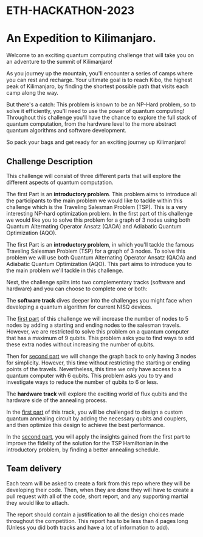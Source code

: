 # ETH-HACKATHON-2023
# An Expedition to Kilimanjaro.

Welcome to an exciting quantum computing challenge that will take you on an adventure to the summit of Kilimanjaro!

As you journey up the mountain, you'll encounter a series of camps where you can rest and recharge. Your ultimate goal is to reach Kibo, the highest peak of Kilimanjaro, by finding the shortest possible path that visits each camp along the way.

But there's a catch: This problem is known to be an NP-Hard problem, so to solve it efficiently, you'll need to use the power of quantum computing! Throughout this challenge you'll have the chance to explore the full stack of quantum computation, from the hardware level to the more abstract quantum algorithms and software development.

So pack your bags and get ready for an exciting journey up Kilimanjaro!


## Challenge Description

This challenge will consist of three different parts that will explore the different aspects of quantum computation. 

The first Part is an **introductory problem**. This problem aims to introduce all the participants to the main problem we would like to tackle within this challenge which is  the Traveling Salesman Problem (TSP). This is a very interesting NP-hard optimization problem. In the first part of this challenge we would like you to solve this problem for a graph of 3 nodes using both Quantum Alternating Operator Ansatz (QAOA) and Adiabatic Quantum Optimization (AQO).

The first Part is an **introductory problem**, in which you'll tackle the famous Traveling Salesman Problem (TSP) for a graph of 3 nodes. To solve this problem we will use both Quantum Alternating Operator Ansatz (QAOA) and Adiabatic Quantum Optimization (AQO). This part aims to introduce you to the main problem we'll tackle in this challenge.

Next, the challenge splits into two complementary tracks (software and hardware) and you can choose to complete one or both:

The **software track** dives deeper into the challenges you might face when developing a quantum algorithm for current NISQ devices.

The <u>first part</u> of this challenge we will increase the number of nodes to 5 nodes by adding a starting and ending nodes to the salesman travels. However, we are restricted to solve this problem on a quantum computer that has a maximum of 9 qubits. This problem asks you to find ways to add these extra nodes without increasing the number of qubits. 

Then for <u>second part</u> we will change the graph back to only having 3 nodes for simplicity. However, this time without restricting the starting or ending points of the travels. Nevertheless, this time we only have access to a quantum computer with 6 qubits. This problem asks you to try and investigate ways to reduce the number of qubits to 6 or less. 

The **hardware track** will explore the exciting world of flux qubits and the hardware side of the annealing process.

In the <u>first part</u> of this track, you will be challenged to design a custom quantum annealing circuit by adding the necessary qubits and couplers, and then optimize this design to achieve the best performance. 

In the <u>second part</u>, you will apply the insights gained from the first part to improve the fidelity of the solution for the TSP Hamiltonian in the introductory problem, by finding a better annealing schedule.


## Team delivery

Each team will be asked to create a fork from this repo where they will be developing their code. Then, when they are done they will have to create a pull request with all of the code, short report, and any supporting martial they would like to attach. 

The report should contain a justification to all the design choices made throughout the competition. This report has to be less than 4 pages long (Unless you did both tracks and have a lot of information to add). 

